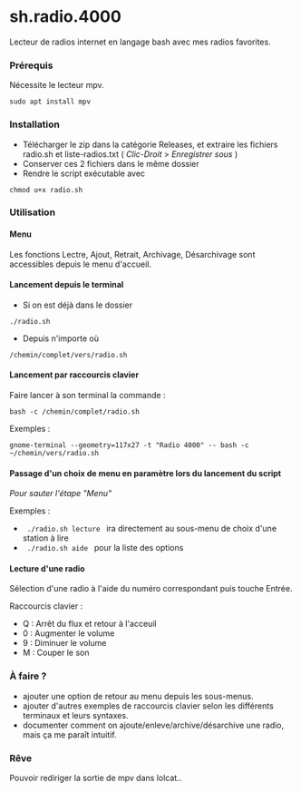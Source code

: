 # sh.radio.4000
Lecteur de radios internet en langage bash avec mes radios favorites.

### Prérequis

Nécessite le lecteur mpv.
```
sudo apt install mpv
```

### Installation 
- Télécharger le zip dans la catégorie Releases, et extraire les fichiers radio.sh et liste-radios.txt ( _Clic-Droit_ > _Enregistrer sous_ )
- Conserver ces 2 fichiers dans le même dossier
- Rendre le script exécutable avec
```
chmod u+x radio.sh 
```

### Utilisation
#### Menu
Les fonctions Lectre, Ajout, Retrait, Archivage, Désarchivage sont accessibles depuis le menu d'accueil.

#### Lancement depuis le terminal
- Si on est déjà dans le dossier
```
./radio.sh
```
- Depuis n'importe où
```
/chemin/complet/vers/radio.sh
```
#### Lancement par raccourcis clavier 

Faire lancer à son terminal la commande : 
```
bash -c /chemin/complet/radio.sh
```
Exemples :
```
gnome-terminal --geometry=117x27 -t "Radio 4000" -- bash -c ~/chemin/vers/radio.sh

```
#### Passage d'un choix de menu en paramètre lors du lancement du script
_Pour sauter l'étape "Menu"_

Exemples : 
- ``` ./radio.sh lecture ``` ira directement au sous-menu de choix d'une station à lire
- ``` ./radio.sh aide ``` pour la liste des options

#### Lecture d'une radio
Sélection d'une radio à l'aide du numéro correspondant puis touche Entrée.

Raccourcis clavier :
 - Q : Arrêt du flux et retour à l'acceuil
 - 0 : Augmenter le volume
 - 9 : Diminuer le volume
 - M : Couper le son

### À faire ?
- ajouter une option de retour au menu depuis les sous-menus.
- ajouter d'autres exemples de raccourcis clavier selon les différents terminaux et leurs syntaxes.
- documenter comment on ajoute/enleve/archive/désarchive une radio, mais ça me paraît intuitif.

### Rêve
Pouvoir rediriger la sortie de mpv dans lolcat..
